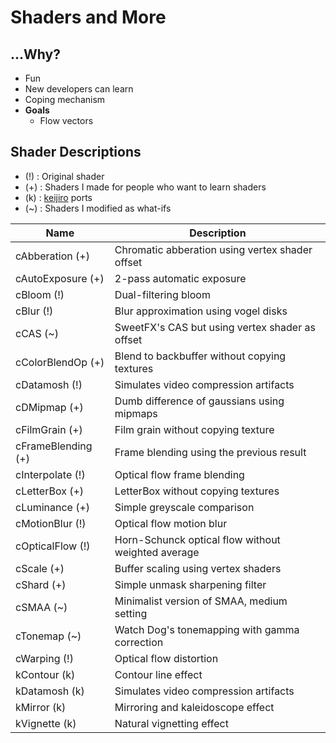 
# Shaders and More

## ...Why?
- Fun
- New developers can learn
- Coping mechanism
- **Goals**
  - Flow vectors

## Shader Descriptions
- (!) : Original shader
- (+) : Shaders I made for people who want to learn shaders
- (k) : [keijiro](https://github.com/keijiro) ports
- (~) : Shaders I modified as what-ifs

Name|Description
----|-----------
cAbberation     (+) | Chromatic abberation using vertex shader offset
cAutoExposure   (+) | 2-pass automatic exposure
cBloom          (!) | Dual-filtering bloom
cBlur           (!) | Blur approximation using vogel disks
cCAS            (~) | SweetFX's CAS but using vertex shader as offset
cColorBlendOp   (+) | Blend to backbuffer without copying textures
cDatamosh       (!) | Simulates video compression artifacts
cDMipmap        (+) | Dumb difference of gaussians using mipmaps
cFilmGrain      (+) | Film grain without copying texture
cFrameBlending  (+) | Frame blending using the previous result
cInterpolate    (!) | Optical flow frame blending
cLetterBox      (+) | LetterBox without copying textures
cLuminance      (+) | Simple greyscale comparison
cMotionBlur     (!) | Optical flow motion blur
cOpticalFlow    (!) | Horn-Schunck optical flow without weighted average
cScale          (+) | Buffer scaling using vertex shaders
cShard          (+) | Simple unmask sharpening filter
cSMAA           (~) | Minimalist version of SMAA, medium setting
cTonemap        (~) | Watch Dog's tonemapping with gamma correction
cWarping        (!) | Optical flow distortion
kContour        (k) | Contour line effect
kDatamosh       (k) | Simulates video compression artifacts
kMirror         (k) | Mirroring and kaleidoscope effect
kVignette       (k) | Natural vignetting effect
